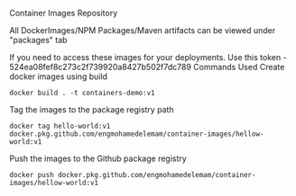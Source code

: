 Container Images Repository

All DockerImages/NPM Packages/Maven artifacts can be viewed under "packages" tab

If you need to access these images for your deployments. Use this token - 524ea08fef8c273c2f739920a8427b502f7dc789
Commands Used
Create docker images using build

    docker build . -t containers-demo:v1

Tag the images to the package registry path

    docker tag hello-world:v1 docker.pkg.github.com/engmohamedelemam/container-images/hellow-world:v1


Push the images to the Github package registry

    docker push docker.pkg.github.com/engmohamedelemam/container-images/hellow-world:v1

